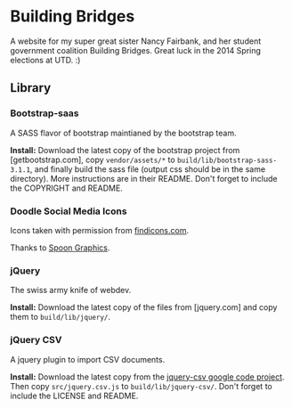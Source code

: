 Building Bridges
===============================================================================

A website for my super great sister Nancy Fairbank, and her student government coalition Building Bridges.  Great luck in the 2014 Spring elections at UTD. :)


Library
------------------------------------------------------------

### Bootstrap-saas ###

A SASS flavor of bootstrap maintianed by the bootstrap team.

**Install:** Download the latest copy of the bootstrap project from [getbootstrap.com], copy `vendor/assets/*` to `build/lib/bootstrap-sass-3.1.1`, and finally build the sass file (output css should be in the same directory). More instructions are in their README.  Don't forget to include the COPYRIGHT and README.

### Doodle Social Media Icons ###

Icons taken with permission from [findicons.com](http://findicons.com/pack/60/doodle).

Thanks to [Spoon Graphics](http://blog.spoongraphics.co.uk/).

### jQuery ###

The swiss army knife of webdev.

**Install:** Download the latest copy of the files from [jquery.com] and copy them to `build/lib/jquery/`.

### jQuery CSV ###

A jquery plugin to import CSV documents.

**Install:** Download the latest copy from the [jquery-csv google code project](https://code.google.com/p/jquery-csv/).  Then copy `src/jquery.csv.js` to
`build/lib/jquery-csv/`.  Don't forget to include the LICENSE and README.